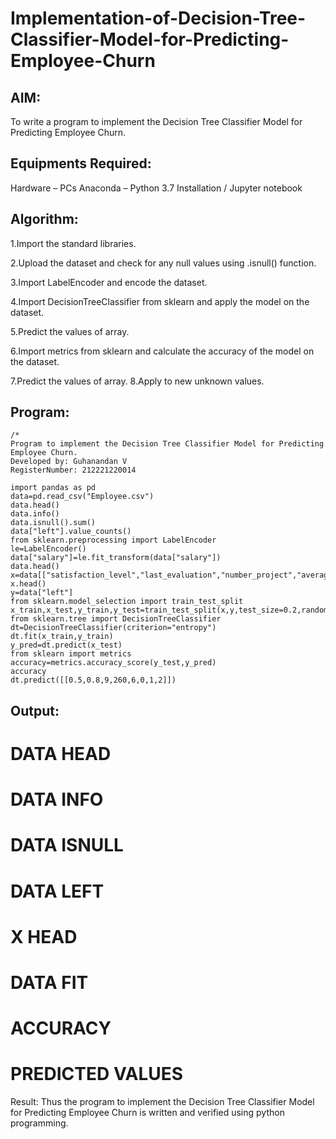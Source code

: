 # Implementation-of-Decision-Tree-Classifier-Model-for-Predicting-Employee-Churn

## AIM:

To write a program to implement the Decision Tree Classifier Model for Predicting Employee Churn.

## Equipments Required:

Hardware – PCs
Anaconda – Python 3.7 Installation / Jupyter notebook

## Algorithm:

1.Import the standard libraries.

2.Upload the dataset and check for any null values using .isnull() function.

3.Import LabelEncoder and encode the dataset.

4.Import DecisionTreeClassifier from sklearn and apply the model on the dataset.

5.Predict the values of array. 

6.Import metrics from sklearn and calculate the accuracy of the model on the dataset. 

7.Predict the values of array. 8.Apply to new unknown values.

## Program:
~~~
/*
Program to implement the Decision Tree Classifier Model for Predicting Employee Churn.
Developed by: Guhanandan V
RegisterNumber: 212221220014

import pandas as pd
data=pd.read_csv("Employee.csv")
data.head()
data.info()
data.isnull().sum()
data["left"].value_counts()
from sklearn.preprocessing import LabelEncoder
le=LabelEncoder()
data["salary"]=le.fit_transform(data["salary"])
data.head()
x=data[["satisfaction_level","last_evaluation","number_project","average_montly_hours","time_spend_company","Work_accident","promotion_last_5years","salary"]]
x.head()
y=data["left"]
from sklearn.model_selection import train_test_split
x_train,x_test,y_train,y_test=train_test_split(x,y,test_size=0.2,random_state=100)
from sklearn.tree import DecisionTreeClassifier
dt=DecisionTreeClassifier(criterion="entropy")
dt.fit(x_train,y_train)
y_pred=dt.predict(x_test)
from sklearn import metrics   
accuracy=metrics.accuracy_score(y_test,y_pred)
accuracy
dt.predict([[0.5,0.8,9,260,6,0,1,2]])

~~~

## Output:

# DATA HEAD


# DATA INFO


# DATA ISNULL


# DATA LEFT


# X HEAD


# DATA FIT


# ACCURACY


# PREDICTED VALUES


Result:
Thus the program to implement the Decision Tree Classifier Model for Predicting Employee Churn is written and verified using python programming.
